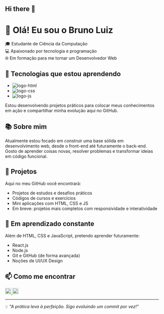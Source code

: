 ## Hi there 👋

# 👋 Olá! Eu sou o Bruno Luiz

🎓 Estudante de Ciência da Computação  
💻 Apaixonado por tecnologia e programação  
🌐 Em formação para me tornar um Desenvolvedor Web  

## 🚀 Tecnologias que estou aprendendo

- <img src="https://img.shields.io/badge/HTML5-E34F26?style=for-the-badge&logo=html5&logoColor=white" alt="logo-html">
- <img src="https://img.shields.io/badge/CSS3-1572B6?style=for-the-badge&logo=css3&logoColor=white" alt="logo-css">
- <img src="https://img.shields.io/badge/JavaScript-F7DF1E?style=for-the-badge&logo=javascript&logoColor=black" alt="logo-js">

Estou desenvolvendo projetos práticos para colocar meus conhecimentos em ação e compartilhar minha evolução aqui no GitHub.

## 📚 Sobre mim

Atualmente estou focado em construir uma base sólida em desenvolvimento web, desde o front-end até futuramente o back-end. Gosto de aprender coisas novas, resolver problemas e transformar ideias em código funcional.

## 📁 Projetos

Aqui no meu GitHub você encontrará:

- Projetos de estudos e desafios práticos
- Códigos de cursos e exercícios
- Mini aplicações com HTML, CSS e JS
- Em breve: projetos mais completos com responsividade e interatividade

## 🌱 Em aprendizado constante

Além de HTML, CSS e JavaScript, pretendo aprender futuramente:

- React.js
- Node.js
- Git e GitHub (de forma avançada)
- Noções de UI/UX Design

## 📫 Como me encontrar

<a href="https://www.instagram.com/bruunolzz/">
  <img src="https://img.shields.io/badge/Instagram-E4405F?style=for-the-badge&logo=instagram&logoColor=white" _blank height= 20px >
</a>

<a href="https://www.linkedin.com/in/bruno-luiz-212056284/">
  <img src="https://img.shields.io/badge/LinkedIn-0077B5?style=for-the-badge&logo=linkedin&logoColor=white" height= 20px >
</a>


---

💡 *"A prática leva à perfeição. Sigo evoluindo um commit por vez!"*

